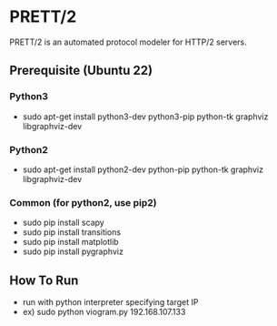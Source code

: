 PRETT/2
=============

PRETT/2 is an automated protocol modeler for HTTP/2 servers.

## Prerequisite (Ubuntu 22)
### Python3
- sudo apt-get install python3-dev python3-pip python-tk graphviz libgraphviz-dev
### Python2
- sudo apt-get install python2-dev python-pip python-tk graphviz libgraphviz-dev
### Common (for python2, use pip2)
- sudo pip install scapy
- sudo pip install transitions
- sudo pip install matplotlib
- sudo pip install pygraphviz


## How To Run

- run with python interpreter specifying target IP
- ex) sudo python viogram.py 192.168.107.133

